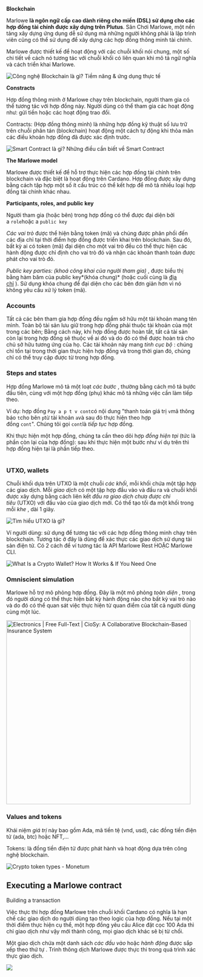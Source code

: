 **Blockchain**

Marlowe **là ngôn ngữ cấp cao dành riêng cho miền (DSL) sử dụng cho các hợp đồng tài chính được xây dựng trên Plutus**. Sân Chơi Marlowe, một nền tảng xây dựng ứng dụng dễ sử dụng mà những người không phải là lập trình viên cũng có thể sử dụng để xây dựng các hợp đồng thông minh tài chính.

Marlowe được thiết kế để hoạt động với các chuỗi khối nói chung, một số chi tiết về cách nó tương tác với chuỗi khối có liên quan khi mô tả ngữ nghĩa và cách triển khai Marlowe.

![Công nghệ Blockchain là gì? Tiềm năng & ứng dụng thực tế](https://topdev.vn/blog/wp-content/uploads/2023/02/cong-nghe-blockchain-scaled.jpg)

**Constracts**

Hợp đồng thông minh ở Marlowe chạy trên blockchain, người tham gia có thể tương tác với hợp đồng này. Người dùng có thể tham gia các hoạt động như: gửi tiền hoặc các hoạt động trao đổi.

Contracts: (Hợp đồng thông minh) là những hợp đồng kỹ thuật số lưu trữ trên chuỗi phân tán (blockchain) hoạt động một cách tự động khi thỏa mãn các điều khoản hợp đồng đã được xác định trước.

![Smart Contract là gì? Những điều cần biết về Smart Contract](https://statics.cdn.200lab.io/2022/05/smart-contract-la-gi-1633686064389.jpg)

**The Marlowe model**

Marlowe được thiết kế để hỗ trợ thực hiện các hợp đồng tài chính trên blockchain và đặc biệt là hoạt động trên Cardano. Hợp đồng được xây dựng bằng cách tập hợp một số ít cấu trúc có thể kết hợp để mô tả nhiều loại hợp đồng tài chính khác nhau.

**Participants, roles, and public key**

Người tham gia (hoặc bên) trong hợp đồng có thể được đại diện bởi a `role`hoặc a `public key`

*Các vai trò* được thể hiện bằng token (mã) và chúng được phân phối đến các địa chỉ tại thời điểm hợp đồng được triển khai trên blockchain. Sau đó, bất kỳ ai có token (mã) đại diện cho một vai trò đều có thể thực hiện các hành động được chỉ định cho vai trò đó và nhận các khoản thanh toán được phát cho vai trò đó.

**Public key* parties: (khoá công khai của người tham gia)* , được biểu thị bằng hàm băm của public key*(khóa chung)* (hoặc cuối cùng là [địa chỉ](https://docs.cardano.org/learn/cardano-addresses) ). Sử dụng khóa chung để đại diện cho các bên đơn giản hơn vì nó không yêu cầu xử lý token (mã).

### Accounts

Tất cả các bên tham gia hợp đồng đều ngầm sở hữu một tài khoản mang tên mình. Toàn bộ tài sản lưu giữ trong hợp đồng phải thuộc tài khoản của một trong các bên; Bằng cách này, khi hợp đồng được hoàn tất, tất cả tài sản còn lại trong hợp đồng sẽ thuộc về ai đó và do đó có thể được hoàn trả cho chủ sở hữu tương ứng của họ. Các tài khoản này mang *tính cục bộ* : chúng chỉ tồn tại trong thời gian thực hiện hợp đồng và trong thời gian đó, chúng chỉ có thể truy cập được từ trong hợp đồng.

### Steps and states

Hợp đồng Marlowe mô tả một loạt *các bước* , thường bằng cách mô tả bước đầu tiên, cùng với một hợp đồng (phụ) khác mô tả những việc cần làm tiếp theo.

Ví dụ: hợp đồng `Pay a p t v cont`có nội dung "thanh toán giá trị `v`mã thông báo `t`cho bên `p`từ tài khoản `a`và sau đó thực hiện theo hợp đồng `cont`". Chúng tôi gọi `cont`là *tiếp tục* hợp đồng.

Khi thực hiện một hợp đồng, chúng ta cần theo dõi hợp *đồng hiện tại* (tức là phần còn lại của hợp đồng): sau khi thực hiện một bước như ví dụ trên thì hợp đồng hiện tại là phần tiếp theo.

# 

### UTXO, wallets

Chuỗi khối dựa trên UTXO là một chuỗi *các khối*, mỗi khối chứa một tập hợp các giao dịch. Mỗi *giao dịch* có một tập hợp đầu vào và đầu ra và chuỗi khối được xây dựng bằng cách liên kết *đầu ra giao dịch chưa được chi tiêu* (UTXO) với đầu vào của giao dịch mới. Có thể tạo tối đa một khối trong mỗi *khe* , dài 1 giây.

![Tìm hiểu UTXO là gì?](https://www.fiahub.com/blog/wp-content/uploads/2022/03/a1-8.jpg)

Ví người dùng: sử dụng để tương tác với các hợp đồng thông minh chạy trên blockchain. Tương tác ở đây là dùng để xác thực các giao dịch sử dụng tài sản điện tử. Có 2 cách để ví tương tác là API Marlowe Rest HOẶC Marlowe CLI.

![What Is a Crypto Wallet? How It Works & If You Need One](https://i.insider.com/615b59b4b414c1001863adcb?width=1136&format=jpeg)

### Omniscient simulation

Marlowe hỗ trợ mô phỏng hợp đồng. Đây là một mô phỏng *toàn diện* , trong đó người dùng có thể thực hiện bất kỳ hành động nào cho bất kỳ vai trò nào và do đó có thể quan sát việc thực hiện từ quan điểm của tất cả người dùng cùng một lúc.

<img src="https://www.mdpi.com/electronics/electronics-10-01343/article_deploy/html/images/electronics-10-01343-g001.png" title="" alt="Electronics | Free Full-Text | CioSy: A Collaborative Blockchain-Based  Insurance System" width="486">

### Values and tokens

Khái niệm *giá trị* này bao gồm Ada, mã tiền tệ (vnd, usd), các đồng tiền điện tử (ada, btc) hoặc NFT,...

Tokens: là đồng tiền điện tử được phát hành và hoạt động dựa trên công nghệ blockchain.

![Crypto token types - Monetum](https://monetum.com/wp-content/uploads/2021/09/tokens-scaled.jpg)

## Executing a Marlowe contract

Building a transaction

Việc thực thi hợp đồng Marlowe trên chuỗi khối Cardano có nghĩa là hạn chế các giao dịch do người dùng tạo theo logic của hợp đồng. Nếu tại một thời điểm thực hiện cụ thể, một hợp đồng yêu cầu Alice đặt cọc 100 Ada thì chỉ giao dịch như vậy mới thành công, mọi giao dịch khác sẽ bị từ chối.

Một giao dịch chứa một danh sách *các đầu vào* hoặc *hành động* được sắp xếp theo thứ tự . Trình thông dịch Marlowe được thực thi trong quá trình xác thực giao dịch.

![](C:\Users\Admin\AppData\Roaming\marktext\images\2023-10-18-21-00-16-image.png)
